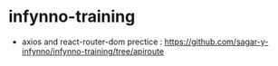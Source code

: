 # infynno-training

- axios and react-router-dom prectice : 
https://github.com/sagar-y-infynno/infynno-training/tree/apiroute
